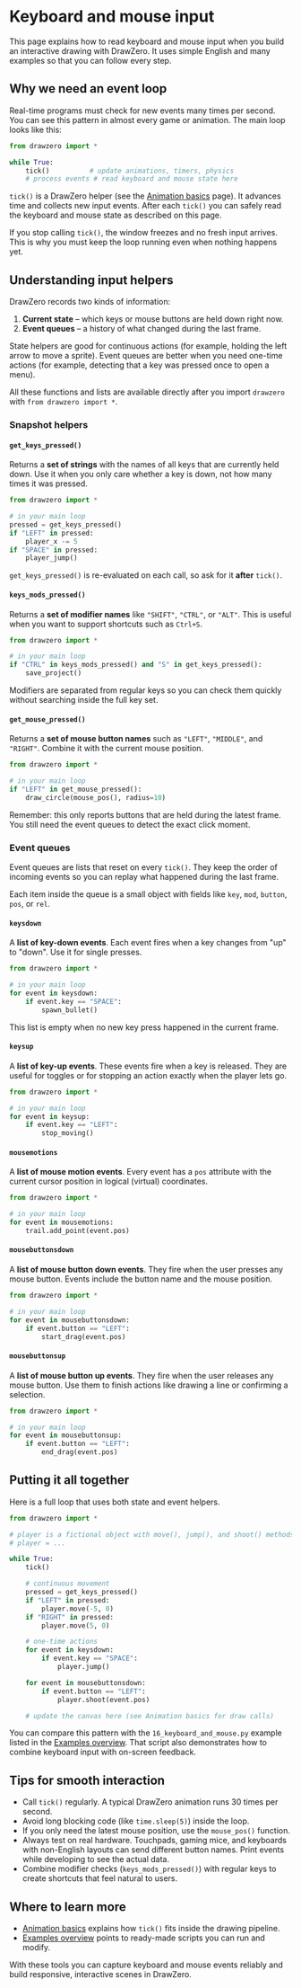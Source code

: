 # Keyboard and mouse input

This page explains how to read keyboard and mouse input when you build an
interactive drawing with DrawZero. It uses simple English and many examples so
that you can follow every step.

## Why we need an event loop

Real-time programs must check for new events many times per second. You can see
this pattern in almost every game or animation. The main loop looks like this:

```python
from drawzero import *

while True:
    tick()          # update animations, timers, physics
    # process events # read keyboard and mouse state here
```

`tick()` is a DrawZero helper (see the [Animation basics](animation.md)
page). It advances time and collects new input events. After
each `tick()` you can safely read the keyboard and mouse state as described on this
page.

If you stop calling `tick()`, the window freezes and no fresh input arrives.
This is why you must keep the loop running even when nothing happens yet.

## Understanding input helpers

DrawZero records two kinds of information:

1.  **Current state** – which keys or mouse buttons are held down right now.
2.  **Event queues** – a history of what changed during the last frame.

State helpers are good for continuous actions (for example, holding the left
arrow to move a sprite). Event queues are better when you need one-time actions
(for example, detecting that a key was pressed once to open a menu).

All these functions and lists are available directly after you import `drawzero` with `from drawzero import *`.

### Snapshot helpers

#### `get_keys_pressed()`

Returns a **set of strings** with the names of all keys that are currently held
down. Use it when you only care whether a key is down, not how many times it was
pressed.

```python
from drawzero import *

# in your main loop
pressed = get_keys_pressed()
if "LEFT" in pressed:
    player_x -= 5
if "SPACE" in pressed:
    player_jump()
```

`get_keys_pressed()` is re-evaluated on each call, so ask for it **after**
`tick()`. 

#### `keys_mods_pressed()`

Returns a **set of modifier names** like `"SHIFT"`, `"CTRL"`, or `"ALT"`. This
is useful when you want to support shortcuts such as `Ctrl+S`.

```python
from drawzero import *

# in your main loop
if "CTRL" in keys_mods_pressed() and "S" in get_keys_pressed():
    save_project()
```

Modifiers are separated from regular keys so you can check them quickly without
searching inside the full key set.

#### `get_mouse_pressed()`

Returns a **set of mouse button names** such as `"LEFT"`, `"MIDDLE"`, and
`"RIGHT"`. Combine it with the current mouse position.

```python
from drawzero import *

# in your main loop
if "LEFT" in get_mouse_pressed():
    draw_circle(mouse_pos(), radius=10)
```

Remember: this only reports buttons that are held during the latest frame. You
still need the event queues to detect the exact click moment.

### Event queues

Event queues are lists that reset on every `tick()`. They keep the order of
incoming events so you can replay what happened during the last frame.

Each item inside the queue is a small object with fields like `key`, `mod`, `button`, `pos`, or `rel`.

#### `keysdown`

A **list of key-down events**. Each event fires when a key changes from
"up" to "down". Use it for single presses.

```python
from drawzero import *

# in your main loop
for event in keysdown:
    if event.key == "SPACE":
        spawn_bullet()
```

This list is empty when no new key press happened in the current frame.

#### `keysup`

A **list of key-up events**. These events fire when a key is released.
They are useful for toggles or for stopping an action exactly when the player
lets go.

```python
from drawzero import *

# in your main loop
for event in keysup:
    if event.key == "LEFT":
        stop_moving()
```

#### `mousemotions`

A **list of mouse motion events**. Every event has a `pos`
attribute with the current cursor position in logical (virtual) coordinates.

```python
from drawzero import *

# in your main loop
for event in mousemotions:
    trail.add_point(event.pos)
```

#### `mousebuttonsdown`

A **list of mouse button down events**. They fire when the user presses
any mouse button. Events include the button name and the mouse position.

```python
from drawzero import *

# in your main loop
for event in mousebuttonsdown:
    if event.button == "LEFT":
        start_drag(event.pos)
```

#### `mousebuttonsup`

A **list of mouse button up events**. They fire when the user releases
any mouse button. Use them to finish actions like drawing a line or confirming a
selection.

```python
from drawzero import *

# in your main loop
for event in mousebuttonsup:
    if event.button == "LEFT":
        end_drag(event.pos)
```

## Putting it all together

Here is a full loop that uses both state and event helpers.

```python
from drawzero import *

# player is a fictional object with move(), jump(), and shoot() methods
# player = ... 

while True:
    tick()

    # continuous movement
    pressed = get_keys_pressed()
    if "LEFT" in pressed:
        player.move(-5, 0)
    if "RIGHT" in pressed:
        player.move(5, 0)

    # one-time actions
    for event in keysdown:
        if event.key == "SPACE":
            player.jump()

    for event in mousebuttonsdown:
        if event.button == "LEFT":
            player.shoot(event.pos)

    # update the canvas here (see Animation basics for draw calls)
```

You can compare this pattern with the `16_keyboard_and_mouse.py` example listed
in the [Examples overview](examples_overview.md). That script also demonstrates
how to combine keyboard input with on-screen feedback.

## Tips for smooth interaction

- Call `tick()` regularly. A typical DrawZero animation runs 30 times per
  second.
- Avoid long blocking code (like `time.sleep(5)`) inside the loop.
- If you only need the latest mouse position, use the `mouse_pos()` function.
- Always test on real hardware. Touchpads, gaming mice, and keyboards with
  non-English layouts can send different button names. Print events while
  developing to see the actual data.
- Combine modifier checks (`keys_mods_pressed()`) with regular keys to create
  shortcuts that feel natural to users.

## Where to learn more

- [Animation basics](animation.md) explains how `tick()` fits inside the drawing
  pipeline.
- [Examples overview](examples_overview.md) points to ready-made scripts you can
  run and modify.

With these tools you can capture keyboard and mouse events reliably and build
responsive, interactive scenes in DrawZero.
